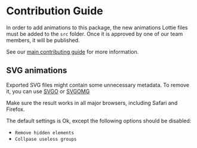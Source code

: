 # Contribution Guide

In order to add animations to this package, the new animations Lottie files must be added to the `src` folder. Once it is approved by one of our team members, it will be published.

See our [main contributing guide](https://github.com/momentum-design/momentum-design/blob/main/CONTRIBUTING.md) for more information.

## SVG animations

Exported SVG files might contain some unnecessary metadata. To remove it, you can use [SVGO](https://github.com/svg/svgo) or [SVGOMG](https://jakearchibald.github.io/svgomg/)

Make sure the result works in all major browsers, including Safari and Firefox.


The default settings is Ok, except the following options should be disabled:

- `Remove hidden elements`
- `Collpase useless groups`
